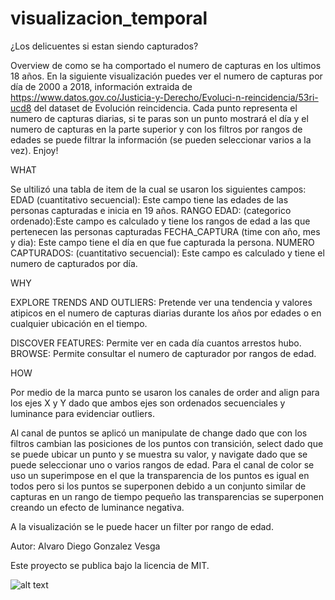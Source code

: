 # visualizacion_temporal
¿Los delicuentes si estan siendo capturados?

Overview de como se ha comportado el numero de capturas en los ultimos 18 años.
En la siguiente visualización puedes ver el numero de capturas por día de 2000 a 2018, información extraida de https://www.datos.gov.co/Justicia-y-Derecho/Evoluci-n-reincidencia/53ri-ucd8 del dataset de Evolución reincidencia. Cada punto representa el numero de capturas diarias, si te paras son un punto mostrará el día y el numero de capturas en la parte superior y con los filtros por rangos de edades se puede filtrar la información (se pueden seleccionar varios a la vez).
Enjoy!

WHAT

Se ultilizó una tabla de item de la cual se usaron los siguientes campos:
EDAD (cuantitativo secuencial): Este campo tiene las edades de las personas capturadas e inicia en 19 años.
RANGO EDAD: (categorico ordenado):Este campo es calculado y tiene los rangos de edad a las que pertenecen las personas capturadas
FECHA_CAPTURA (time con año, mes y dia): Este campo tiene el día en que fue capturada la persona.
NUMERO CAPTURADOS: (cuantitativo secuencial): Este campo es calculado y tiene el numero de capturados por día.


WHY

EXPLORE TRENDS AND OUTLIERS: Pretende ver una tendencia y valores atipicos en el numero de capturas diarias durante los años  por edades o en cualquier ubicación en el tiempo.

DISCOVER FEATURES: Permite ver en cada día cuantos arrestos hubo.
BROWSE: Permite consultar el numero de capturador por rangos de edad. 

HOW

Por medio de la marca punto se usaron los canales de order and align para los ejes X y Y dado que ambos ejes son ordenados secuenciales y luminance para evidenciar outliers.

Al canal de puntos se aplicó un manipulate de change dado que con los filtros cambian las posiciones de los puntos con transición, select dado que se puede ubicar un punto y se muestra su valor, y navigate dado que se puede seleccionar uno o varios rangos de edad.
Para el canal de color se uso un superimpose en el que la transparencia de los puntos es igual en todos pero si los puntos se superponen debido a un conjunto similar de capturas en un rango de tiempo pequeño las transparencias se superponen creando un efecto de luminance negativa.

A la visualización se le puede hacer un filter por rango de edad.


  Autor: Alvaro Diego Gonzalez Vesga
  
  Este proyecto se publica bajo la licencia de MIT.
  
  ![alt text](https://i.imgur.com/pghvTzb.png)
